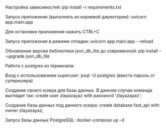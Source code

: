 
Настройка зависимостей:
pip install -r requirements.txt

Запуск приложения (выполнять из корневой директории):
uvicorn app.main:app

Для остановки приложения нажать CTRL+C

Запуск приложения в режиме отладки:
uvicorn app.main:app --reload

Обновление версии библиотеки json_db_lite до современной:
pip install --upgrade json_db_lite

Работа с postgres из терминала:

Вход с использованием superuser:
psql -U postgres
(ввести пароль от суперюзера)

Создание своего юзера для базы данных.
В данном случае команда выглядит так:
create user zlayazayaz with password 'zlayazayaz';

Создание базы данных под данного юзера:
create database fast_api with owner zlayazayaz;

Запуск базы данных PostgreSQL:
docker-compose up -d